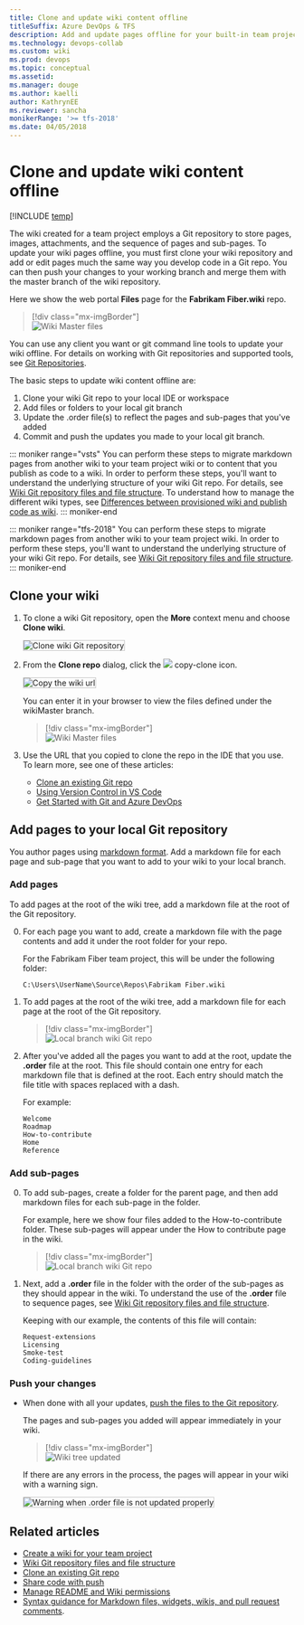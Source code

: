 ```yaml
---
title: Clone and update wiki content offline 
titleSuffix: Azure DevOps & TFS 
description: Add and update pages offline for your built-in team project wiki in Azure DevOps Services & Team Foundation Server 
ms.technology: devops-collab
ms.custom: wiki
ms.prod: devops
ms.topic: conceptual
ms.assetid:
ms.manager: douge
ms.author: kaelli
author: KathrynEE
ms.reviewer: sancha
monikerRange: '>= tfs-2018'
ms.date: 04/05/2018  
---
```


# Clone and update wiki content offline

[!INCLUDE [temp](../../_shared/version-vsts-tfs-2018.md)]

The wiki created for a team project employs a Git repository to store pages, images, attachments, and the sequence of pages and sub-pages. To update your wiki pages offline, you must first clone your wiki repository and add or edit pages much the same way you develop code in a Git repo. You can then push your changes to your working branch and merge them with the master branch of the wiki repository.

Here we show the web portal **Files** page for the **Fabrikam Fiber.wiki** repo.   

> [!div class="mx-imgBorder"]  
> ![Wiki Master files](_img/wiki/wikimaster-files.png)

You can use any client you want or git command line tools to update your wiki offline. For details on working with Git repositories and supported tools, see [Git Repositories](../../repos/git/index.md). 

The basic steps to update wiki content offline are:
1. Clone your wiki Git repo to your local IDE or workspace 
2. Add files or folders to your local git branch 
3. Update the .order file(s) to reflect the pages and sub-pages that you've added 
4. Commit and push the updates you made to your local git branch.

::: moniker range="vsts"
You can perform these steps to migrate markdown pages from another wiki to your team project wiki or to content that you publish as code to a wiki. In order to perform these steps, you'll want to understand the underlying structure of your wiki Git repo. For details, see [Wiki Git repository files and file structure](wiki-file-structure.md).  To understand how to manage the different wiki types, see [Differences between provisioned wiki and publish code as wiki](provisioned-vs-published-wiki.md).
::: moniker-end

::: moniker range="tfs-2018"
You can perform these steps to migrate markdown pages from another wiki to your team project wiki. In order to perform these steps, you'll want to understand the underlying structure of your wiki Git repo. For details, see [Wiki Git repository files and file structure](wiki-file-structure.md).  
::: moniker-end

<a id="edit-wiki-offline"></a>

## Clone your wiki

1. To clone a wiki Git repository, open the **More** context menu and choose **Clone wiki**.

	<img src="_img/wiki/clone-wiki.png" alt="Clone wiki Git repository" style="border: 1px solid #C3C3C3;" />

2. From the **Clone repo** dialog, click the ![](../../_img/icons/copy-clone-icon.png) copy-clone icon.  

	<img src="_img/wiki/clone-wiki-dialog.png" alt="Copy the wiki url" style="border: 1px solid #C3C3C3;" />

	You can enter it in your browser to view the files defined under  the wikiMaster branch.
 
	> [!div class="mx-imgBorder"]  
	> ![Wiki Master files](_img/wiki/work-offline-wikiMaster-files.png)   

3. Use the URL that you copied to clone the repo in the IDE that you use. To learn more, see one of these articles: 
	- [Clone an existing Git repo](../../repos/git/clone.md) 
	- [Using Version Control in VS Code](https://code.visualstudio.com/docs/editor/versioncontrol)
	- [Get Started with Git and Azure DevOps](../../repos/git/gitquickstart.md?view=vsts&tabs=visual-studio)


## Add pages to your local Git repository

You author pages using [markdown format](../../reference/markdown-guidance.md). Add a markdown file for each page and sub-page that you want to add to your wiki to your local branch. 

### Add pages

To add pages at the root of the wiki tree, add a markdown file at the root of the Git repository.

0. For each page you want to add, create a markdown file with the page contents and add it under the root folder for your repo. 
 
	For the Fabrikam Fiber team project, this will be under the following folder:  

	`C:\Users\UserName\Source\Repos\Fabrikam Fiber.wiki`

0.  To add pages at the root of the wiki tree, add a markdown file for each page at the root of the Git repository.

	> [!div class="mx-imgBorder"]  
	> ![Local branch wiki Git repo](_img/wiki/add-pages.png)

2. After you've added all the pages you want to add at the root, update the **.order** file at the root. This file should contain one entry for each markdown file that is defined at the root. Each entry should match the file title with spaces replaced with a dash. 
 
	For example:  

	```
	Welcome 
	Roadmap  
	How-to-contribute  
	Home  
	Reference  
	```

### Add sub-pages 

0. To add sub-pages, create a folder for the parent page, and then add markdown files for each sub-page in the folder. 

	For example, here we show four files added to the How-to-contribute folder. These sub-pages will appear under the How to contribute page in the wiki. 

	> [!div class="mx-imgBorder"]  
	> ![Local branch wiki Git repo](_img/wiki/add-sub-pages.png)

0. Next, add a **.order** file in the folder with the order of the sub-pages as they should appear in the wiki. To understand the use of the **.order** file to sequence pages, see [Wiki Git repository files and file structure](wiki-file-structure.md). 
	 
	Keeping with our example, the contents of this file will contain: 

	```
	Request-extensions  
	Licensing  
	Smoke-test  
	Coding-guidelines  
	```

### Push your changes 

- When done with all your updates, [push the files to the Git repository](../../repos/git/pushing.md). 

	The pages and sub-pages you added will appear immediately in your wiki.

	> [!div class="mx-imgBorder"]  
	> ![Wiki tree updated](_img/wiki/wiki-tree-updated-offline.png)

	If there are any errors in the process, the pages will appear in your wiki with a warning sign.

	<img src="_img/wiki/wiki-offline-order-warning.png" alt="Warning when .order file is not updated properly" style="border: 1px solid #C3C3C3;" />

## Related articles

- [Create a wiki for your team project](wiki-create-repo.md)
- [Wiki Git repository files and file structure](wiki-file-structure.md)
- [Clone an existing Git repo](../../repos/git/clone.md)
- [Share code with push](../../repos/git/pushing.md)
- [Manage README and Wiki permissions](manage-readme-wiki-permissions.md)
- [Syntax guidance for Markdown files, widgets, wikis, and pull request comments](../../reference/markdown-guidance.md).


<!---

<img src="_img/wiki/wiki-repo-struct.png" alt="Wiki Git repository structure" style="border: 1px solid #C3C3C3;" />
 
<img src="_img/wiki/wiki-offline-add-page.png" alt="Add page to wiki Git repo" style="border: 1px solid #C3C3C3;" />

	<img src="_img/wiki/wiki-offline-update-order-subpages.png" alt="Update .ORDER file with the order of the sub-pages in the Git repo" style="border: 1px solid #C3C3C3;" />

	<img src="_img/wiki/wiki-offline-updated.png" alt="Wiki pages appear after updating the pages offline" style="border: 1px solid #C3C3C3;" />

In the web portal, you can view the repo files based on the following URL: 
::: moniker range="vsts"
	`https://*AccountName*.visualstudio.com/DefaultCollection/*ProjectName*/_git/*ProjectName*.wiki`
::: moniker-end
::: moniker range=">= tfs-2018"
	`https://*ServerName*/DefaultCollection/*ProjectName*/_git/*ProjectName*.wiki`
::: moniker-end

1. Clone your wiki Git repo to your local IDE or workspace 
2. Create a local git branch based on your wikiMaster branch 
3. Add files or folders to your local git branch 
4. Update the .ORDER file(s) to reflect the pages and subpages you've added 
5. Commit and push the updates you made to your local git branch
6. Create a pull request to merge your changes to the wikiMaster branch 
7. Approve the changes to complete the pull request.  

While that's a lot of steps, the main steps that are specific to updating a wiki is step 3. The rest follow the standard steps for updating a Git repo.

-->  